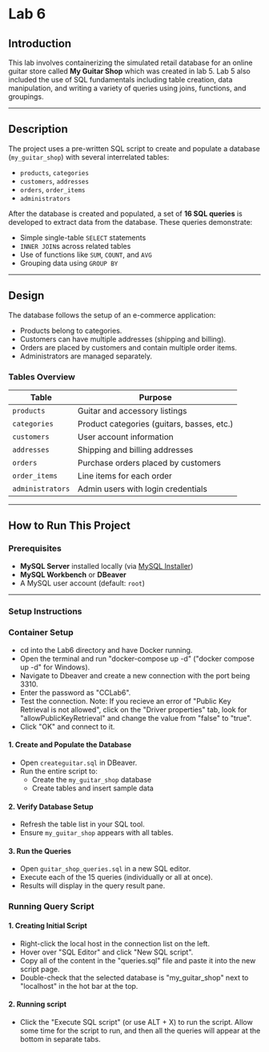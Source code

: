 # Lab 6

## Introduction

This lab involves containerizing the simulated retail database for an online guitar store called **My Guitar Shop** which was created in lab 5. Lab 5 also included the use of SQL fundamentals including table creation, data manipulation, and writing a variety of queries using joins, functions, and groupings.

---

## Description

The project uses a pre-written SQL script to create and populate a database (`my_guitar_shop`) with several interrelated tables:

- `products`, `categories`
- `customers`, `addresses`
- `orders`, `order_items`
- `administrators`

After the database is created and populated, a set of **16 SQL queries** is developed to extract data from the database. These queries demonstrate:

- Simple single-table `SELECT` statements  
- `INNER JOIN`s across related tables  
- Use of functions like `SUM`, `COUNT`, and `AVG`  
- Grouping data using `GROUP BY`

---

## Design

The database follows the setup of an e-commerce application:

- Products belong to categories.
- Customers can have multiple addresses (shipping and billing).
- Orders are placed by customers and contain multiple order items.
- Administrators are managed separately.

### Tables Overview

| Table             | Purpose                                  |
|------------------|-------------------------------------------|
| `products`        | Guitar and accessory listings             |
| `categories`      | Product categories (guitars, basses, etc.)|
| `customers`       | User account information                  |
| `addresses`       | Shipping and billing addresses            |
| `orders`          | Purchase orders placed by customers       |
| `order_items`     | Line items for each order                 |
| `administrators`  | Admin users with login credentials        |

---

## How to Run This Project

### Prerequisites

- **MySQL Server** installed locally (via [MySQL Installer](https://dev.mysql.com/downloads/installer/))
- **MySQL Workbench** or **DBeaver**
- A MySQL user account (default: `root`)

---

### Setup Instructions

### Container Setup

- cd into the Lab6 directory and have Docker running.
- Open the terminal and run "docker-compose up -d" ("docker compose up -d" for Windows).
- Navigate to Dbeaver and create a new connection with the port being 3310.
- Enter the password as "CCLab6".
- Test the connection. Note: If you recieve an error of "Public Key Retrieval is not allowed", click on the "Driver properties" tab, look for "allowPublicKeyRetrieval" and change the value from "false" to "true".
- Click "OK" and connect to it.


#### 1. Create and Populate the Database

- Open `createguitar.sql` in DBeaver.
- Run the entire script to:
  - Create the `my_guitar_shop` database
  - Create tables and insert sample data

#### 2. Verify Database Setup

- Refresh the table list in your SQL tool.
- Ensure `my_guitar_shop` appears with all tables.

#### 3. Run the Queries

- Open `guitar_shop_queries.sql` in a new SQL editor.
- Execute each of the 15 queries (individually or all at once).
- Results will display in the query result pane.

### Running Query Script

#### 1. Creating Initial Script
- Right-click the local host in the connection list on the left.
- Hover over "SQL Editor" and click "New SQL script".
- Copy all of the content in the "queries.sql" file and paste it into the new script page.
- Double-check that the selected database is "my_guitar_shop" next to "localhost" in the hot bar at the top.

#### 2. Running script
- Click the "Execute SQL script" (or use ALT + X) to run the script.
Allow some time for the script to run, and then all the queries will appear at the bottom in separate tabs.


